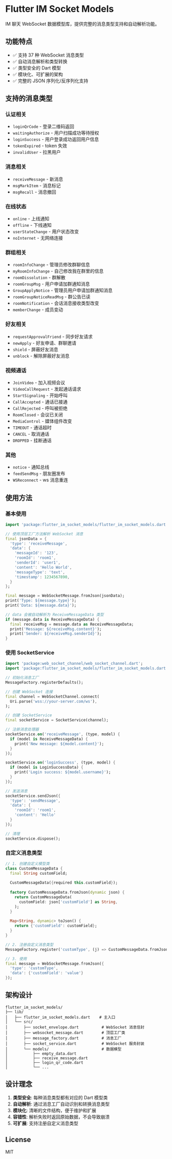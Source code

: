 # Flutter IM Socket Models

IM 聊天 WebSocket 数据模型库，提供完整的消息类型支持和自动解析功能。

## 功能特点

- ✅ 支持 37 种 WebSocket 消息类型
- ✅ 自动消息解析和类型转换
- ✅ 类型安全的 Dart 模型
- ✅ 模块化、可扩展的架构
- ✅ 完整的 JSON 序列化/反序列化支持

## 支持的消息类型

### 认证相关
- `loginQrCode` - 登录二维码返回
- `waitingAuthorize` - 用户扫描成功等待授权
- `loginSuccess` - 用户登录成功返回用户信息
- `tokenExpired` - token 失效
- `invalidUser` - 拉黑用户

### 消息相关
- `receiveMessage` - 新消息
- `msgMarkItem` - 消息标记
- `msgRecall` - 消息撤回

### 在线状态
- `online` - 上线通知
- `offline` - 下线通知
- `userStateChange` - 用户状态改变
- `noInternet` - 无网络连接

### 群组相关
- `roomInfoChange` - 管理员修改群聊信息
- `myRoomInfoChange` - 自己修改我在群里的信息
- `roomDissolution` - 群解散
- `roomGroupMsg` - 用户申请加群通知消息
- `GroupApplyNotice` - 管理员用户申请加群通知消息
- `roomGroupNoticeReadMsg` - 群公告已读
- `roomNotification` - 会话消息接收类型改变
- `memberChange` - 成员变动

### 好友相关
- `requestApprovalFriend` - 同步好友请求
- `newApply` - 好友申请、群聊邀请
- `shield` - 屏蔽好友消息
- `unblock` - 解除屏蔽好友消息

### 视频通话
- `JoinVideo` - 加入视频会议
- `VideoCallRequest` - 发起通话请求
- `StartSignaling` - 开始呼叫
- `CallAccepted` - 通话已接通
- `CallRejected` - 呼叫被拒绝
- `RoomClosed` - 会议已关闭
- `MediaControl` - 媒体组件改变
- `TIMEOUT` - 通话超时
- `CANCEL` - 取消通话
- `DROPPED` - 挂断通话

### 其他
- `notice` - 通知总线
- `feedSendMsg` - 朋友圈发布
- `WSReconnect` - ws 消息重连

## 使用方法

### 基本使用

```dart
import 'package:flutter_im_socket_models/flutter_im_socket_models.dart';

// 使用顶层工厂方法解析 WebSocket 消息
final jsonData = {
  'type': 'receiveMessage',
  'data': {
    'messageId': '123',
    'roomId': 'room1',
    'senderId': 'user1',
    'content': 'Hello World',
    'messageType': 'text',
    'timestamp': 1234567890,
  }
};

final message = WebSocketMessage.fromJson(jsonData);
print('Type: ${message.type}');
print('Data: ${message.data}');

// data 会被自动解析为 ReceiveMessageData 类型
if (message.data is ReceiveMessageData) {
  final receiveMsg = message.data as ReceiveMessageData;
  print('Message: ${receiveMsg.content}');
  print('Sender: ${receiveMsg.senderId}');
}
```

### 使用 SocketService

```dart
import 'package:web_socket_channel/web_socket_channel.dart';
import 'package:flutter_im_socket_models/flutter_im_socket_models.dart';

// 初始化消息工厂
MessageFactory.registerDefaults();

// 创建 WebSocket 连接
final channel = WebSocketChannel.connect(
  Uri.parse('wss://your-server.com/ws'),
);

// 创建 SocketService
final socketService = SocketService(channel);

// 注册消息处理器
socketService.on('receiveMessage', (type, model) {
  if (model is ReceiveMessageData) {
    print('New message: ${model.content}');
  }
});

socketService.on('loginSuccess', (type, model) {
  if (model is LoginSuccessData) {
    print('Login success: ${model.username}');
  }
});

// 发送消息
socketService.sendJson({
  'type': 'sendMessage',
  'data': {
    'roomId': 'room1',
    'content': 'Hello'
  }
});

// 清理
socketService.dispose();
```

### 自定义消息类型

```dart
// 1. 创建自定义模型类
class CustomMessageData {
  final String customField;
  
  CustomMessageData({required this.customField});
  
  factory CustomMessageData.fromJson(dynamic json) {
    return CustomMessageData(
      customField: json['customField'] as String,
    );
  }
  
  Map<String, dynamic> toJson() {
    return {'customField': customField};
  }
}

// 2. 注册自定义消息类型
MessageFactory.register('customType', (j) => CustomMessageData.fromJson(j));

// 3. 使用
final message = WebSocketMessage.fromJson({
  'type': 'customType',
  'data': {'customField': 'value'}
});
```

## 架构设计

```
flutter_im_socket_models/
├── lib/
│   ├── flutter_im_socket_models.dart    # 主入口
│   └── src/
│       ├── socket_envelope.dart          # WebSocket 消息信封
│       ├── websocket_message.dart        # 顶层工厂类
│       ├── message_factory.dart          # 消息工厂
│       ├── socket_service.dart           # WebSocket 服务封装
│       └── models/                       # 数据模型
│           ├── empty_data.dart
│           ├── receive_message.dart
│           ├── login_qr_code.dart
│           └── ...
```

## 设计理念

1. **类型安全**: 每种消息类型都有对应的 Dart 模型类
2. **自动解析**: 通过消息工厂自动识别和转换消息类型
3. **模块化**: 清晰的文件结构，便于维护和扩展
4. **容错性**: 解析失败时返回原始数据，不会导致崩溃
5. **可扩展**: 支持注册自定义消息类型

## License

MIT
